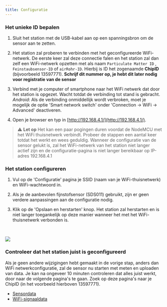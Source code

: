 ```yaml
---
title: Configuratie
---
```

### Het unieke ID bepalen
1. Sluit het station met de USB-kabel aan op een spanningsbron om de sensor aan te zetten.

2. Het station zal proberen te verbinden met het geconfigureerde WiFi-netwerk. De eerste keer zal deze connectie falen en het station zal dan zelf een WiFi-netwerk opzetten met als naam `Particulate Matter ID` , `Feinstaubsensor-ID` of `airRohr-ID`. Hierbij is ID het zogenaamde **ChipID** (bijvoorbeeld 13597771). **Schrijf dit nummer op, je hebt dit later nodig voor registratie van de sensor**

3. Verbind met je computer of smartphone naar het WiFi netwerk dat door het station is opgezet. Wacht totdat de verbinding tot stand is gebracht.<br>*Android*: Als de verbinding onmiddellijk wordt verbroken, moet je mogelijk de optie 'Smart network switch' onder 'Connection -> WiFi -> Advanced' deactiveren.

4. Open je browser en typ in [http://192.168.4.1/](http://192.168.4.1/).

> ⚠️ **Let op**  Het kan een paar pogingen duren voordat de NodeMCU met het WiFi thuisnetwerk verbindt. Probeer de stappen een aantal keer totdat het werkt en wees geduldig. Wanneer de configuratie van de sensor gelukt is, zal het WiFi-netwerk van het station niet langer actief zijn en de configuratie-pagina is niet langer bereikbaar op IP-adres 192.168.4.1

### Het station configureren
1. Vul op de 'Configuratie' pagina je SSID (naam van je WiFi-thuisnetwerk) en WiFi-wachtwoord in.

2. Als je de aanbevolen fijnstofsensor (SDS011) gebruikt, zijn er geen verdere aanpassingen aan de configuratie nodig.

3. Klik op de 'Opslaan en herstarten' knop. Het station zal herstarten en is niet langer toegankelijk op deze manier wanneer het met het WiFi-thuisnetwerk verbonden is.

<br>

![](../docs/airrohr_config_initial.png)
<br>

### Controleer dat het station juist is geconfigureerd
Als je geen andere wijzigingen hebt gemaakt in de vorige stap, anders dan WiFi netwerkconfiguratie, zal de sensor nu starten met meten en uploaden van data. Je kan na ongeveer 10 minuten controleren dat alles juist werkt, door naar de volgende pagina's te gaan. Zoek op deze pagina's naar je ChipID (in het voorbeeld hierboven 13597771).

 * [Sensordata](http://www.madavi.de/sensor/graph.php)
 * [WiFi-signaaldata](http://www.madavi.de/sensor/signal.php)

